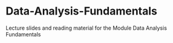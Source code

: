 # Data-Analysis-Fundamentals

Lecture slides and reading material for the Module Data Analysis Fundamentals
